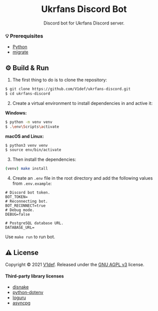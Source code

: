 <h1 align="center">Ukrfans Discord Bot</h1>

<p align="center">
Discord bot for Ukrfans Discord server.
</p>

### 💡 Prerequisites
+ [Python](https://www.python.org/)
+ [migrate](https://github.com/golang-migrate/migrate/tree/master/cmd/migrate)

## ⚙️ Build & Run
1) The first thing to do is to clone the repository:
```sh
$ git clone https://github.com/V1def/ukrfans-discord.git
$ cd ukrfans-discord
```
2) Create a virtual environment to install dependencies in and active it:

**Windows:**
```sh
$ python -m venv venv
$ .\env\Scripts\activate
```

**macOS and Linux:**
```sh
$ python3 venv venv
$ source env/bin/activate
```
3) Then install the dependencies:
```sh
(venv) make install
```
4) Create an `.env` file in the root directory and add the following values ​​from `.env.example`:
```env
# Discord bot token.
BOT_TOKEN=
# Reconnecting bot.
BOT_RECONNECT=true
# Debug mode.
DEBUG=false

# PostgreSQL database URL.
DATABASE_URL=
```
Use `make run` to run bot.

## ⚠️ License
Copyright © 2021 [V1def](https://github.com/V1def). Released under the [GNU AGPL v3](https://www.gnu.org/licenses/agpl-3.0.html) license.

#### Third-party library licenses
+ [disnake](https://github.com/DisnakeDev/disnake/blob/master/LICENSE)
+ [python-dotenv](https://github.com/theskumar/python-dotenv/blob/master/LICENSE)
+ [loguru](https://github.com/Delgan/loguru/blob/master/LICENSE)
+ [asyncpg](https://github.com/MagicStack/asyncpg/blob/master/LICENSE)

